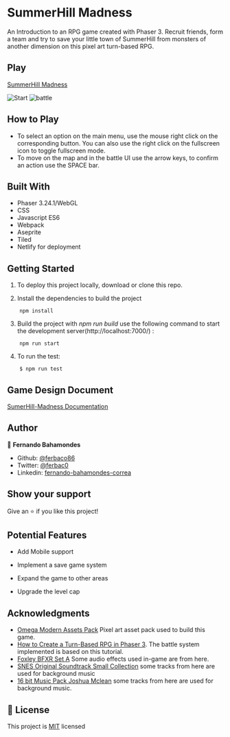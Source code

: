 # SummerHill Madness
An Introduction to an RPG game created with Phaser 3.
Recruit friends, form a team and try to save your little town of SummerHill from monsters of another dimension on this pixel art turn-based RPG.

## Play

[SummerHill Madness](https://summerhill-madness.netlify.app)

![Start](https://user-images.githubusercontent.com/52765379/103146413-bc193f80-4727-11eb-97c3-7e72d5432723.gif)
![battle](https://user-images.githubusercontent.com/52765379/103146418-d3582d00-4727-11eb-8b97-dbd993f2546c.gif)


## How to Play

- To select an option on the main menu, use the mouse right click on the corresponding button. You can also use the right click on the fullscreen icon to toggle fullscreen mode.
- To move on the map and in the battle UI use the arrow keys, to confirm an action use the SPACE bar. 

## Built With

- Phaser 3.24.1/WebGL 
- CSS
- Javascript ES6
- Webpack
- Aseprite
- Tiled
- Netlify for deployment


## Getting Started

1. To deploy this project locally, download or clone this repo.

2. Install the dependencies to build the project
```
    npm install
```
3. Build the project with *npm run build* use the following command to start the development server(http://localhost:7000/) :
```
    npm run start
```
4. To run the test:
```
    $ npm run test
```

## Game Design Document
[SumerHill-Madness Documentation](https://github.com/ferbaco86/js-weather-app/files/5742744/SumerHill-Madness.Documentation.pdf)



## Author

👤 **Fernando Bahamondes**

- Github: [@ferbaco86](https://github.com/ferbaco86)
- Twitter: [@ferbac0](https://twitter.com/ferbac0)
- Linkedin: [fernando-bahamondes-correa](https://www.linkedin.com/in/fernando-bahamondes-correa)


## Show your support

Give an ⭐️ if you like this project!

## Potential Features

* Add Mobile support

* Implement a save game system

* Expand the game to other areas

* Upgrade the level cap


## Acknowledgments
- [Omega Modern Assets Pack](https://finalbossblues.itch.io/omega-modern-graphics-pack) Pixel art asset pack used to build this game.
- [How to Create a Turn-Based RPG in Phaser 3](https://gamedevacademy.org/how-to-create-a-turn-based-rpg-game-in-phaser-3-part-1/). The battle system implemented is based on this tutorial.
- [Foxley BFXR Set A](https://www.slimesalad.com/forum/viewgame.php?p=131191) Some audio effects used in-game are from here.
- [SNES Original Soundtrack Small Collection](https://ozukamusic.itch.io/snes-original-soundtrack-small-collection) some tracks from here are used for background music 
- [16 bit Music Pack Joshua Mclean](https://opengameart.org/content/16-bit-music-pack-1) some tracks from here are used for background music.

## 📝 License

This project is [MIT](https://github.com/ferbaco86/summerhill-madness/blob/ft-game-intro/LICENSE) licensed

